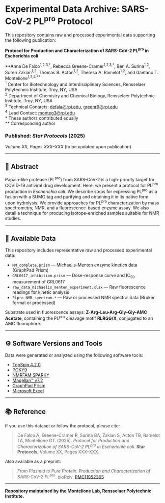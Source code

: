 # Experimental Data Archive: SARS-CoV-2 PL<sup>pro</sup> Protocol

This repository contains raw and processed experimental data supporting the following publication:

**Protocol for Production and Characterization of SARS-CoV-2 PL<sup>pro</sup> in Escherichia coli**

**Anna De Falco<sup>1,2,3,\*</sup>, Rebecca Greene-Cramer<sup>1,2,3,\*</sup>, Ben A. Surina<sup>1,2</sup>, Suren Zakian<sup>1,2</sup>, Thomas B. Acton<sup>1,2</sup>, Theresa A. Ramelot<sup>1,2</sup>, and Gaetano T. Montelione<sup>1,2,4,\*\*</sup>  
<sup>1</sup> Center for Biotechnology and Interdisciplinary Sciences, Rensselaer Polytechnic Institute, Troy, NY, USA  
<sup>2</sup> Department of Chemistry and Chemical Biology, Rensselaer Polytechnic Institute, Troy, NY, USA  
<sup>3</sup> Technical Contacts: [defala@rpi.edu](mailto:defala@rpi.edu), [greenr9@rpi.edu](mailto:greenr9@rpi.edu)  
<sup>4</sup> Lead Contact: [monteg3@rpi.edu](mailto:monteg3@rpi.edu)  
\* These authors contributed equally  
\*\* Corresponding author  

### Published: *Star Protocols* (2025)  
*Volume XX, Pages XXX–XXX* (to be updated upon publication)

---

## 🧾 Abstract

Papain-like protease (PL<sup>pro</sup>) from SARS-CoV-2 is a high-priority target for COVID-19 antiviral drug development. Here, we present a protocol for PL<sup>pro</sup> production in *Escherichia coli*. We describe steps for expressing PL<sup>pro</sup> as a fusion with a SUMO tag and purifying and obtaining it in its native form upon hydrolysis. We provide approaches for PL<sup>pro</sup> characterization by mass spectrometry, NMR, and a fluorescence-based enzyme assay. We also detail a technique for producing isotope-enriched samples suitable for NMR studies.

---

## 📁 Available Data

This repository includes representative raw and processed experimental data:

- `MM_complete.prism` — Michaelis-Menten enzyme kinetics data (GraphPad Prism)  
- `GRL0617_inhibition.prism` — Dose-response curve and IC<sub>50</sub> measurement of GRL0617  
- `raw_data_michaelis_menten_experiment.xlsx` — Raw fluorescence readings for kinetic analysis  
- `PLpro_NMR_spectrum.*` — Raw or processed NMR spectral data (Bruker format or processed)

Substrate used in fluorescence assays: **Z-Arg-Leu-Arg-Gly-Gly-AMC Acetate**, containing the PL<sup>pro</sup> cleavage motif **RLRGG/X**, conjugated to an AMC fluorophore.

---

## ⚙️ Software Versions and Tools

Data were generated or analyzed using the following software tools:

- [TopSpin 4.2.0](https://www.bruker.com/en/products-andsolutions/mr/nmr-software/topspin.html)  
- [POKY9](https://sites.google.com/view/pokynmr)  
- [NMRFAM SPARKY](https://nmrfam.wisc.edu/nmrfam-sparky-distribution/)  
- [Magellan™ v7.2](https://lifesciences.tecan.com/software-magellan)  
- [GraphPad Prism](https://www.graphpad.com)  
- [Microsoft Excel](https://www.microsoft.com/en-us/microsoft-365/excel)

---

## 📚 Reference

If you use this dataset or follow the protocol, please cite:

> De Falco A, Greene-Cramer R, Surina BA, Zakian S, Acton TB, Ramelot TA, Montelione GT. (2025). *Protocol for Production and Characterization of SARS-CoV-2 PL<sup>pro</sup> in Escherichia coli*. **Star Protocols**, Volume XX, Pages XXX–XXX.

Also available as a preprint:  
> *From Plasmid to Pure Protein: Production and Characterization of SARS-CoV-2 PL<sup>pro</sup>*. bioRxiv. [PMC11952365](https://pmc.ncbi.nlm.nih.gov/articles/PMC11952365/)

---

**Repository maintained by the Montelione Lab, Rensselaer Polytechnic Institute.**
